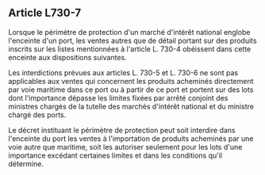 Article L730-7
----
Lorsque le périmètre de protection d'un marché d'intérêt national englobe
l'enceinte d'un port, les ventes autres que de détail portant sur des produits
inscrits sur les listes mentionnées à l'article L. 730-4 obéissent dans cette
enceinte aux dispositions suivantes.

Les interdictions prévues aux articles L. 730-5 et L. 730-6 ne sont pas
applicables aux ventes qui concernent les produits acheminés directement par
voie maritime dans ce port ou à partir de ce port et portent sur des lots dont
l'importance dépasse les limites fixées par arrêté conjoint des ministres
chargés de la tutelle des marchés d'intérêt national et du ministre chargé des
ports.

Le décret instituant le périmètre de protection peut soit interdire dans
l'enceinte du port les ventes à l'importation de produits acheminés par une voie
autre que maritime, soit les autoriser seulement pour les lots d'une importance
excédant certaines limites et dans les conditions qu'il détermine.
